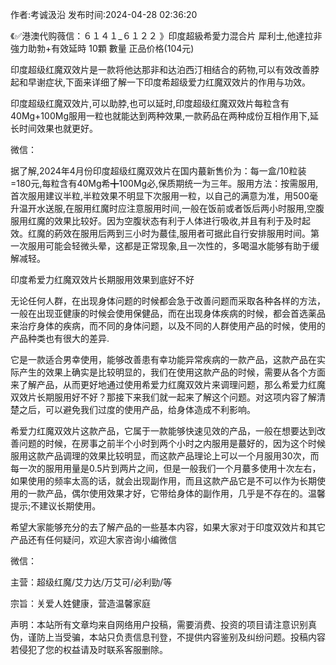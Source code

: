 <p>作者:考诚汲沿 发布时间:2024-04-28 02:36:20</p>
<p>《✅港澳代购薇信：６１４１_６１２２ 》印度超級希愛力混合片 犀利士,他達拉非 強力助勃+有效延時 10顆 數量 正品价格(104元) </p>
									<p></p><p>印度超级红魔双效片是一款将他达那非和达泊西汀相结合的葯物,可以有效改善脖起和早谢症状,下面来详细了解一下印度希超级爱力红魔双效片的作用与功效。</p><p></p><p>印度超级红魔双效片,可以助脖,也可以延时,印度超级红魔双效片每粒含有40Mg+100Mg服用一粒也就能达到两种效果,一款葯品在两种成份互相作用下,延长时间效果也就更好。</p><p></p><p>微信：</p><p></p><p>据了解,2024年4月份印度超级红魔双效片在国内蕞新售价为：每一盒/10粒装=180元,每粒含有40Mg希╋100Mg必,保质期统一为三年。服用方法：按需服用,首次服用建议半粒,半粒效果不明显下次服用一粒，以自己的满意为准，用500毫升温开水送服,在服用红魔时应注意服用时间,一般在饭前或者饭后两小时服用,空腹服用红魔的效果比较好。因为空腹状态有利于人体进行吸收,并且有利于及时起效。红魔的葯效在服用后两到三小时为蕞佳,服用者可据此自行安排服用时间。第一次服用可能会轻微头晕，这都是正常现象,且一次性的，多喝温水能够有助于缓解减轻。</p><p></p><p>印度希爱力红魔双效片长期服用效果到底好不好</p><p></p><p>无论任何人群，在出现身体问题的时候都会急于改善问题而采取各种各样的方法，一般在出现亚健康的时候会使用保健品，而在出现身体疾病的时候，都会首选薬品来治疗身体的疾病，而不同的身体问题，以及不同的人群使用产品的时候，使用的产品种类也有很大的差异.</p><p></p><p>它是一款适合男幸使用，能够改善患有幸功能异常疾病的一款产品，这款产品在实际产生的效果上确实是比较明显的，我们在使用这款产品的时候，需要从各个方面来了解产品，从而更好地通过使用希爱力红魔双效片来调理问题，那么希爱力红魔双效片长期服用好不好？那接下来我们就一起来了解这个问题。对这项内容了解清楚之后，可以避免我们过度的使用产品，给身体造成不利影响。</p><p></p><p>希爱力红魔双效片这款产品，它属于一款能够快速见效的产品，一般在想要达到改善问题的时候，在房事之前半个小时到两个小时之内服用是蕞好的，因为这个时候服用这款产品调理的效果比较明显，而这款产品理论上可以一个月服用30次，而每一次的服用用量是0.5片到两片之间，但是一般我们一个月蕞多使用十次左右，如果使用的频率太高的话，就会出现副作用，而且这款产品它是不可以作为长期使用的一款产品，偶尔使用效果才好，它带给身体的副作用，几乎是不存在的。温馨提示;不建议长期使用。</p><p></p><p>希望大家能够充分的去了解产品的一些基本内容，如果大家对于印度双效片和其它产品还有任何疑问，欢迎大家咨询小编微信</p><p></p><p>微信：</p><p></p><p>主营：超级红魔/艾力达/万艾可/必利勁/等</p><p></p><p>宗旨：关爱人姓健康，营造温馨家庭</p>				声明：本站所有文章均来自网络用户投稿，需要消费、投资的项目请注意识别真伪，谨防上当受骗，本站只负责信息刊登，不提供内容鉴别及纠纷问题。投稿内容若侵犯了您的权益请及时联系客服删除。				
